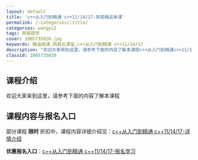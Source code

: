 ```yaml
---
layout: default
title: 'c++从入门到精通 c++11/14/17-网易精品单课'
permalink: /:categories/:title/
categories: wangyi2
tags: 网易提供
cover: 1005735020.jpg
keywords: 精选网课,网易云课堂,c++从入门到精通 c++11/14/17
description: "欢迎大家来到这里，请参考下面的内容了解本课程c++从入门到精通c++11/14/17"
classid: 1005735020
---
```


## 课程介绍

欢迎大家来到这里，请参考下面的内容了解本课程

## 课程内容与报名入口

部分课程 **限时** 折扣中，课程内容详细介绍见：[c++从入门到精通 c++11/14/17-详情介绍](https://study.163.com/course/introduction/1005735020.htm?share=1&shareId=1025206652&utm_campaign=share&utm_medium=iphoneShare&utm_source=&utm_u=1025206652)

**优惠报名入口**：[c++从入门到精通 c++11/14/17-报名学习](https://study.163.com/course/introduction/1005735020.htm?share=1&shareId=1025206652&utm_campaign=share&utm_medium=iphoneShare&utm_source=&utm_u=1025206652)

